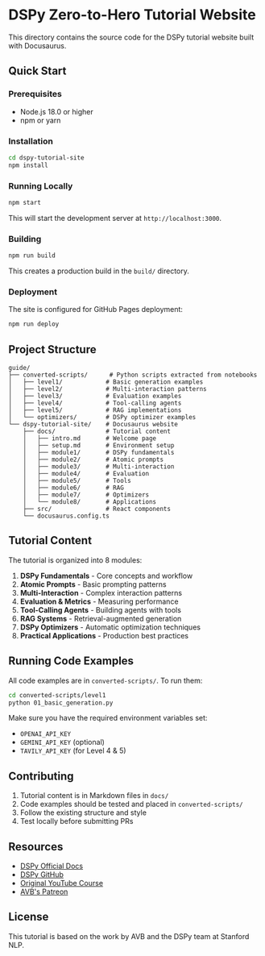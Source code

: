 # DSPy Zero-to-Hero Tutorial Website

This directory contains the source code for the DSPy tutorial website built with Docusaurus.

## Quick Start

### Prerequisites

- Node.js 18.0 or higher
- npm or yarn

### Installation

```bash
cd dspy-tutorial-site
npm install
```

### Running Locally

```bash
npm start
```

This will start the development server at `http://localhost:3000`.

### Building

```bash
npm run build
```

This creates a production build in the `build/` directory.

### Deployment

The site is configured for GitHub Pages deployment:

```bash
npm run deploy
```

## Project Structure

```
guide/
├── converted-scripts/      # Python scripts extracted from notebooks
│   ├── level1/            # Basic generation examples
│   ├── level2/            # Multi-interaction patterns
│   ├── level3/            # Evaluation examples
│   ├── level4/            # Tool-calling agents
│   ├── level5/            # RAG implementations
│   └── optimizers/        # DSPy optimizer examples
└── dspy-tutorial-site/    # Docusaurus website
    ├── docs/              # Tutorial content
    │   ├── intro.md       # Welcome page
    │   ├── setup.md       # Environment setup
    │   ├── module1/       # DSPy fundamentals
    │   ├── module2/       # Atomic prompts
    │   ├── module3/       # Multi-interaction
    │   ├── module4/       # Evaluation
    │   ├── module5/       # Tools
    │   ├── module6/       # RAG
    │   ├── module7/       # Optimizers
    │   └── module8/       # Applications
    ├── src/               # React components
    └── docusaurus.config.ts

```

## Tutorial Content

The tutorial is organized into 8 modules:

1. **DSPy Fundamentals** - Core concepts and workflow
2. **Atomic Prompts** - Basic prompting patterns
3. **Multi-Interaction** - Complex interaction patterns
4. **Evaluation & Metrics** - Measuring performance
5. **Tool-Calling Agents** - Building agents with tools
6. **RAG Systems** - Retrieval-augmented generation
7. **DSPy Optimizers** - Automatic optimization techniques
8. **Practical Applications** - Production best practices

## Running Code Examples

All code examples are in `converted-scripts/`. To run them:

```bash
cd converted-scripts/level1
python 01_basic_generation.py
```

Make sure you have the required environment variables set:
- `OPENAI_API_KEY`
- `GEMINI_API_KEY` (optional)
- `TAVILY_API_KEY` (for Level 4 & 5)

## Contributing

1. Tutorial content is in Markdown files in `docs/`
2. Code examples should be tested and placed in `converted-scripts/`
3. Follow the existing structure and style
4. Test locally before submitting PRs

## Resources

- [DSPy Official Docs](https://dspy.ai)
- [DSPy GitHub](https://github.com/stanfordnlp/dspy)
- [Original YouTube Course](https://youtu.be/5Bym0ffALaU)
- [AVB's Patreon](https://www.patreon.com/NeuralBreakdownwithAVB)

## License

This tutorial is based on the work by AVB and the DSPy team at Stanford NLP.
